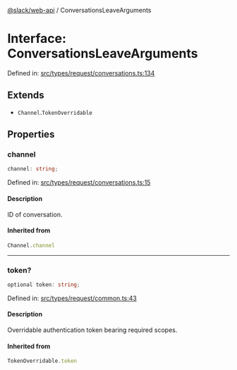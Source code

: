[@slack/web-api](../index.md) / ConversationsLeaveArguments

# Interface: ConversationsLeaveArguments

Defined in: [src/types/request/conversations.ts:134](https://github.com/slackapi/node-slack-sdk/blob/main/packages/web-api/src/types/request/conversations.ts#L134)

## Extends

- `Channel`.`TokenOverridable`

## Properties

### channel

```ts
channel: string;
```

Defined in: [src/types/request/conversations.ts:15](https://github.com/slackapi/node-slack-sdk/blob/main/packages/web-api/src/types/request/conversations.ts#L15)

#### Description

ID of conversation.

#### Inherited from

```ts
Channel.channel
```

***

### token?

```ts
optional token: string;
```

Defined in: [src/types/request/common.ts:43](https://github.com/slackapi/node-slack-sdk/blob/main/packages/web-api/src/types/request/common.ts#L43)

#### Description

Overridable authentication token bearing required scopes.

#### Inherited from

```ts
TokenOverridable.token
```

